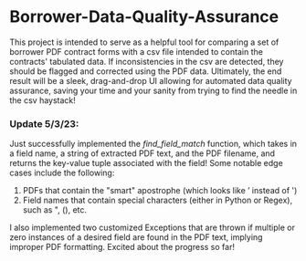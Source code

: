 # Borrower-Data-Quality-Assurance
This project is intended to serve as a helpful tool for comparing a set of borrower PDF contract forms with a csv file intended to contain the contracts' tabulated data. If inconsistencies in the csv are detected, they should be flagged and corrected using the PDF data. Ultimately, the end result will be a sleek, drag-and-drop UI allowing for automated data quality assurance, saving your time and your sanity from trying to find the needle in the csv haystack!

### Update 5/3/23:
Just successfully implemented the *find_field_match* function, which takes in a field name, a string of extracted PDF text, and the PDF filename, and returns the key-value tuple associated with the field! Some notable edge cases include the following:

1. PDFs that contain the "smart" apostrophe (which looks like ’ instead of ')
2. Field names that contain special characters (either in Python or Regex), such as ", (), etc.

I also implemented two customized Exceptions that are thrown if multiple or zero instances of a desired field are found in the PDF text, implying improper PDF formatting. Excited about the progress so far!